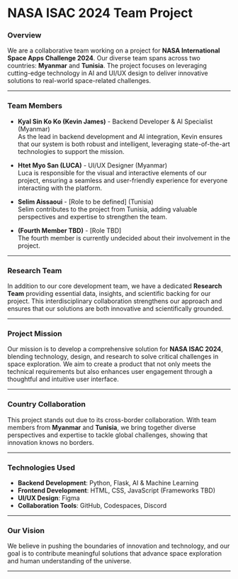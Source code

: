 # NASA ISAC 2024 Team Project

### Overview
We are a collaborative team working on a project for **NASA International Space Apps Challenge 2024**. Our diverse team spans across two countries: **Myanmar** and **Tunisia**. The project focuses on leveraging cutting-edge technology in AI and UI/UX design to deliver innovative solutions to real-world space-related challenges.

---

### Team Members

- **Kyal Sin Ko Ko (Kevin James)** - Backend Developer & AI Specialist (Myanmar)  
  As the lead in backend development and AI integration, Kevin ensures that our system is both robust and intelligent, leveraging state-of-the-art technologies to support the mission.

- **Htet Myo San (LUCA)** - UI/UX Designer (Myanmar)  
  Luca is responsible for the visual and interactive elements of our project, ensuring a seamless and user-friendly experience for everyone interacting with the platform.

- **Selim Aissaoui** - [Role to be defined] (Tunisia)  
  Selim contributes to the project from Tunisia, adding valuable perspectives and expertise to strengthen the team.

- **(Fourth Member TBD)** - [Role TBD]  
  The fourth member is currently undecided about their involvement in the project.

---

### Research Team

In addition to our core development team, we have a dedicated **Research Team** providing essential data, insights, and scientific backing for our project. This interdisciplinary collaboration strengthens our approach and ensures that our solutions are both innovative and scientifically grounded.

---
### Project Mission
Our mission is to develop a comprehensive solution for **NASA ISAC 2024**, blending technology, design, and research to solve critical challenges in space exploration. We aim to create a product that not only meets the technical requirements but also enhances user engagement through a thoughtful and intuitive user interface.

---

### Country Collaboration
This project stands out due to its cross-border collaboration. With team members from **Myanmar** and **Tunisia**, we bring together diverse perspectives and expertise to tackle global challenges, showing that innovation knows no borders.

---

### Technologies Used
- **Backend Development**: Python, Flask, AI & Machine Learning
- **Frontend Development**: HTML, CSS, JavaScript (Frameworks TBD)
- **UI/UX Design**: Figma
- **Collaboration Tools**: GitHub, Codespaces, Discord

---

### Our Vision
We believe in pushing the boundaries of innovation and technology, and our goal is to contribute meaningful solutions that advance space exploration and human understanding of the universe.

---
